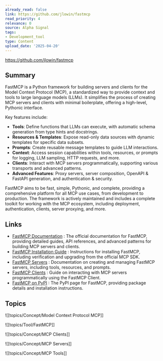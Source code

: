 ```yaml
---
already_read: false
link: https://github.com/jlowin/fastmcp
read_priority: 4
relevance: 0
source: Alpha Signal
tags:
- Development_tool
type: Content
upload_date: '2025-04-20'
---
```


https://github.com/jlowin/fastmcp
## Summary

FastMCP is a Python framework for building servers and clients for the Model Context Protocol (MCP), a standardized way to provide context and tools to large language models (LLMs). It simplifies the process of creating MCP servers and clients with minimal boilerplate, offering a high-level, Pythonic interface.

Key features include:
- **Tools**: Define functions that LLMs can execute, with automatic schema generation from type hints and docstrings.
- **Resources & Templates**: Expose read-only data sources with dynamic templates for specific data subsets.
- **Prompts**: Create reusable message templates to guide LLM interactions.
- **Context**: Access session capabilities within tools, resources, or prompts for logging, LLM sampling, HTTP requests, and more.
- **Clients**: Interact with MCP servers programmatically, supporting various transports and advanced patterns.
- **Advanced Features**: Proxy servers, server composition, OpenAPI & FastAPI generation, and authentication & security.

FastMCP aims to be fast, simple, Pythonic, and complete, providing a comprehensive platform for all MCP use cases, from development to production. The framework is actively maintained and includes a complete toolkit for working with the MCP ecosystem, including deployment, authentication, clients, server proxying, and more.
## Links

- [FastMCP Documentation](https://gofastmcp.com) : The official documentation for FastMCP, providing detailed guides, API references, and advanced patterns for building MCP servers and clients.
- [FastMCP Installation Guide](https://gofastmcp.com/getting-started/installation) : Instructions for installing FastMCP, including verification and upgrading from the official MCP SDK.
- [FastMCP Servers](https://gofastmcp.com/servers/fastmcp) : Documentation on creating and managing FastMCP servers, including tools, resources, and prompts.
- [FastMCP Clients](https://gofastmcp.com/clients/client) : Guide on interacting with MCP servers programmatically using the FastMCP Client.
- [FastMCP on PyPI](https://pypi.org/project/fastmcp) : The PyPI page for FastMCP, providing package details and installation instructions.

## Topics

![[topics/Concept/Model Context Protocol MCP]]

![[topics/Tool/FastMCP]]

![[topics/Concept/MCP Clients]]

![[topics/Concept/MCP Servers]]

![[topics/Concept/MCP Tools]]
